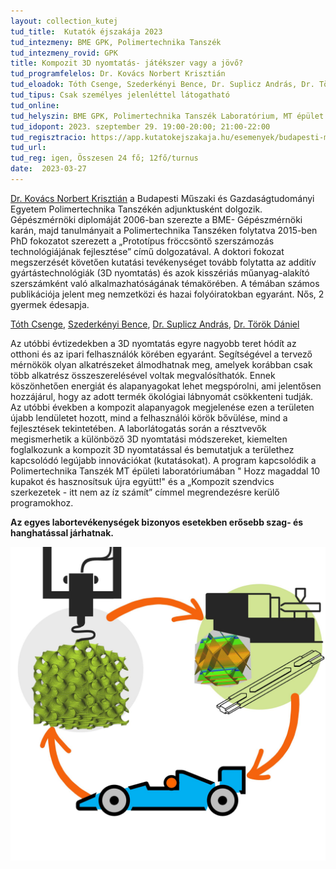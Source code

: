 ```yaml
---
layout: collection_kutej
tud_title:  Kutatók éjszakája 2023
tud_intezmeny: BME GPK, Polimertechnika Tanszék
tud_intezmeny_rovid: GPK
title: Kompozit 3D nyomtatás- játékszer vagy a jövő?
tud_programfelelos: Dr. Kovács Norbert Krisztián
tud_eloadok: Tóth Csenge, Szederkényi Bence, Dr. Suplicz András, Dr. Török Dániel
tud_tipus: Csak személyes jelenléttel látogatható
tud_online: 
tud_helyszin: BME GPK, Polimertechnika Tanszék Laboratórium, MT épület Bertalan L. utca felőli bejárat
tud_idopont: 2023. szeptember 29. 19:00-20:00; 21:00-22:00
tud_regisztracio: https://app.kutatokejszakaja.hu/esemenyek/budapesti-muszaki-es-gazdasagtudomanyi-egyetem/kompozit-3d-nyomtatas-jatekszer-vagy-a-jovo
tud_url: 
tud_reg: igen, Összesen 24 fő; 12fő/turnus
date:  2023-03-27
---
```


[Dr. Kovács Norbert Krisztián](http://www.pt.bme.hu/munkatarsadatlap.php?id=j2j3e454q78eqxmsstuvb3639ho6B799bpp6kbh9&l=m) a Budapesti Műszaki és Gazdaságtudományi Egyetem Polimertechnika Tanszékén adjunktusként dolgozik. Gépészmérnöki diplomáját 2006-ban szerezte a BME- Gépészmérnöki karán, majd tanulmányait a Polimertechnika Tanszéken folytatva 2015-ben PhD fokozatot szerezett a „Prototípus fröccsöntő szerszámozás technológiájának fejlesztése” című dolgozatával. A doktori fokozat megszerzését követően kutatási tevékenységet tovább folytatta az additív gyártástechnológiák (3D nyomtatás) és azok kisszériás műanyag-alakító szerszámként való alkalmazhatóságának témakörében. A témában számos publikációja jelent meg nemzetközi és hazai folyóiratokban egyaránt. Nős, 2 gyermek édesapja.

[Tóth Csenge](http://www.pt.bme.hu/munkatarsadatlap.php?id=569w9t99crk8q539s9jA7kt4zh52mmt3789kjdB7&l=m), [Szederkényi Bence](http://www.pt.bme.hu/munkatarsadatlap.php?id=4983894m78A424976s2rBk5w9suym34rs3bp3jq7&l=m),
[Dr. Suplicz András](http://www.pt.bme.hu/munkatarsadatlap.php?id=Btv9mv8qxj57f62x498x7on36j78d22e4683yf76&l=m), [Dr. Török Dániel](http://www.pt.bme.hu/munkatarsadatlap.php?id=Bjpon4ek5oe8zjb274q46e75BB86q59p3574dA8o&l=m)


Az utóbbi évtizedekben a 3D nyomtatás egyre nagyobb teret hódít az otthoni és az ipari felhasználók körében egyaránt. Segítségével a tervező mérnökök olyan alkatrészeket álmodhatnak meg, amelyek korábban csak több alkatrész összeszerelésével voltak megvalósíthatók. Ennek köszönhetően energiát és alapanyagokat lehet megspórolni, ami jelentősen hozzájárul, hogy az adott termék ökológiai lábnyomát csökkenteni tudják. Az utóbbi években a kompozit alapanyagok megjelenése ezen a területen újabb lendületet hozott, mind a felhasználói körök bővülése, mind a fejlesztések tekintetében. A laborlátogatás során a résztvevők megismerhetik a különböző 3D nyomtatási módszereket, kiemelten foglalkozunk a kompozit 3D nyomtatással és bemutatjuk a területhez kapcsolódó legújabb innovációkat (kutatásokat). A program kapcsolódik a Polimertechnika Tanszék MT épületi laboratóriumában " Hozz magaddal 10 kupakot és hasznosítsuk újra együtt!" és a „Kompozit szendvics szerkezetek - itt nem az íz számít”  címmel megrendezésre kerülő programokhoz.

 **Az egyes labortevékenységek bizonyos esetekben erősebb szag- és hanghatással járhatnak.** 
 

![Kompozit 3D nyomtatás- játékszer vagy a jövő?](images/3Dnyomtatas.jpg)
